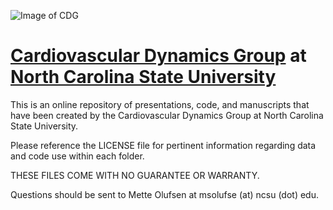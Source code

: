 ![Image of CDG](https://wp.math.ncsu.edu/cdg/wp-content/uploads/sites/3/2019/07/CDG_new-3-768x169.png)
# [Cardiovascular Dynamics Group](https://cdg.wordpress.ncsu.edu/) at [North Carolina State University](https://math.sciences.ncsu.edu/)

This is an online repository of presentations, code, and manuscripts that have been created by the Cardiovascular Dynamics Group at North Carolina State University.


Please reference the LICENSE file for pertinent information regarding data and code use within each folder. 

THESE FILES COME WITH NO GUARANTEE OR WARRANTY.

Questions should be sent to Mette Olufsen at msolufse (at) ncsu (dot) edu.


